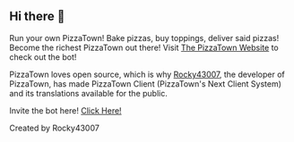 ## Hi there 👋

Run your own PizzaTown! Bake pizzas, buy toppings, deliver said pizzas! Become the richest PizzaTown out there!
Visit [The PizzaTown Website](https://pizzatown.ml) to check out the bot!

PizzaTown loves open source, which is why [Rocky43007](https://github.com/Rocky43007), the developer of PizzaTown, has made PizzaTown Client (PizzaTown's Next Client System) and its translations available for the public.

Invite the bot here! [Click Here!](https://pizzatown.ml/invite)

Created by Rocky43007
